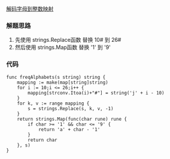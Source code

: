 [解码字母到整数映射](https://leetcode-cn.com/problems/decrypt-string-from-alphabet-to-integer-mapping/)

### 解题思路
1. 先使用 strings.Replace函数 替换 10# 到 26#
2. 然后使用 strings.Map函数 替换 '1' 到 '9'

### 代码

```golang
func freqAlphabets(s string) string {
    mapping := make(map[string]string)
    for i := 10;i <= 26;i++ {
        mapping[strconv.Itoa(i)+"#"] = string('j' + i - 10)
    }
    for k, v := range mapping {
        s = strings.Replace(s, k, v, -1)
    }
    return strings.Map(func(char rune) rune {
        if char >= '1' && char <= '9' {
            return 'a' + char - '1'
        }
        return char
    }, s)
}
```
